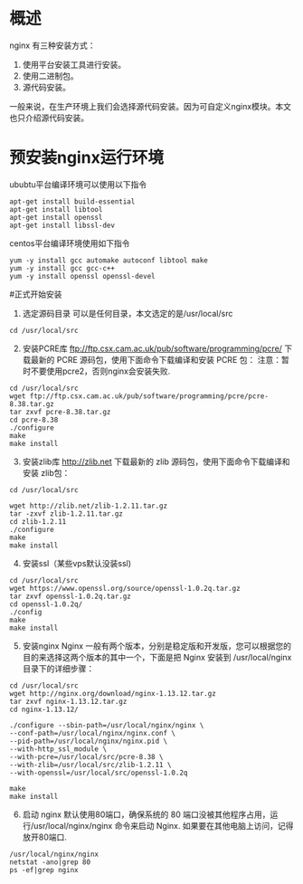 # 概述
nginx 有三种安装方式：
1. 使用平台安装工具进行安装。
2. 使用二进制包。
3. 源代码安装。

一般来说，在生产环境上我们会选择源代码安装。因为可自定义nginx模块。本文也只介绍源代码安装。

# 预安装nginx运行环境
ububtu平台编译环境可以使用以下指令

```
apt-get install build-essential
apt-get install libtool
apt-get install openssl
apt-get install libssl-dev
```

centos平台编译环境使用如下指令
```
yum -y install gcc automake autoconf libtool make
yum -y install gcc gcc-c++
yum -y install openssl openssl-devel
```

#正式开始安装
1. 选定源码目录
可以是任何目录，本文选定的是/usr/local/src
```
cd /usr/local/src
```
2. 安装PCRE库
ftp://ftp.csx.cam.ac.uk/pub/software/programming/pcre/ 下载最新的 PCRE 源码包，使用下面命令下载编译和安装 PCRE 包：
注意：暂时不要使用pcre2，否则nginx会安装失败.
```
cd /usr/local/src
wget ftp://ftp.csx.cam.ac.uk/pub/software/programming/pcre/pcre-8.38.tar.gz
tar zxvf pcre-8.38.tar.gz
cd pcre-8.38
./configure
make
make install
```

3. 安装zlib库
http://zlib.net 下载最新的 zlib 源码包，使用下面命令下载编译和安装 zlib包：
```
cd /usr/local/src

wget http://zlib.net/zlib-1.2.11.tar.gz
tar -zxvf zlib-1.2.11.tar.gz
cd zlib-1.2.11
./configure
make
make install
```

4. 安装ssl（某些vps默认没装ssl)

```
cd /usr/local/src
wget https://www.openssl.org/source/openssl-1.0.2q.tar.gz
tar zxvf openssl-1.0.2q.tar.gz
cd openssl-1.0.2q/
./config
make
make install
```
5. 安装nginx
Nginx 一般有两个版本，分别是稳定版和开发版，您可以根据您的目的来选择这两个版本的其中一个，下面是把 Nginx 安装到 /usr/local/nginx 目录下的详细步骤：

```
cd /usr/local/src
wget http://nginx.org/download/nginx-1.13.12.tar.gz
tar zxvf nginx-1.13.12.tar.gz
cd nginx-1.13.12/

./configure --sbin-path=/usr/local/nginx/nginx \
--conf-path=/usr/local/nginx/nginx.conf \
--pid-path=/usr/local/nginx/nginx.pid \
--with-http_ssl_module \
--with-pcre=/usr/local/src/pcre-8.38 \
--with-zlib=/usr/local/src/zlib-1.2.11 \
--with-openssl=/usr/local/src/openssl-1.0.2q

make
make install
```
6. 启动
nginx 默认使用80端口，确保系统的 80 端口没被其他程序占用，运行/usr/local/nginx/nginx 命令来启动 Nginx.
如果要在其他电脑上访问，记得放开80端口.
```
/usr/local/nginx/nginx
netstat -ano|grep 80
ps -ef|grep nginx
```

